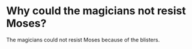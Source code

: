 # Why could the magicians not resist Moses?

The magicians could not resist Moses because of the blisters.
